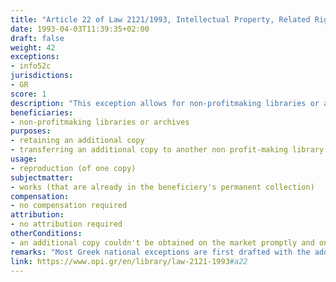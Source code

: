 ```yaml
---
title: "Article 22 of Law 2121/1993, Intellectual Property, Related Rights and Cultural Issues (updated up to the Law 4672/2020)."
date: 1993-04-03T11:39:35+02:00 
draft: false
weight: 42
exceptions:
- info52c
jurisdictions:
- GR
score: 1
description: "This exception allows for non-profitmaking libraries or archives to reproduce one additional copy of a copy of a work already in their permanent collection, for the purpose of retaining that additional copy or of transferring it to another non-profitmaking library or archive. The reproduction shall be permissible only if an additional copy cannot be obtained on the market promptly and on reasonable terms." 
beneficiaries:
- non-profitmaking libraries or archives
purposes: 
- retaining an additional copy 
- transferring an additional copy to another non profit-making library or archive
usage:
- reproduction (of one copy)
subjectmatter:
- works (that are already in the beneficiery's permanent collection)
compensation:
- no compensation required
attribution: 
- no attribution required
otherConditions: 
- an additional copy couldn't be obtained on the market promptly and on reasonable terms
remarks: "Most Greek national exceptions are first drafted with the adoption of the law in 1993 and precede the InfoSoc Directive, which is why they rarely are conform to the Directive's wording. Other pre-existing exceptions can be regarded as partially covering the scope of art. 5.2.(c). For instance, art. 20 of the Greek law named 'School Textbooks and Anthologies' permits, without the author's consent and without payment, the reproduction by means of printing of small parts of lawfully published literary works of one or more writers in educational textbooks approved for use in primary and secondary education by the Ministry of National Education and Religions or another competent ministry, according to the official detailed syllabus. Likewise, art. 21 named 'Reproduction for Teaching Purposes'permits, without the consent of the author and without payment, the reproduction of articles lawfully published in a newspaper or periodical, short extracts of a work or parts of a short work or a lawfully published work of fine art work exclusively for teaching or examination purposes at an educational establishment, in such measure as is compatible with the aforementioned purpose, provided that the reproduction is effected in accordance with fair practice and does not conflict with the normal exploitation."
link: https://www.opi.gr/en/library/law-2121-1993#a22
---
```

